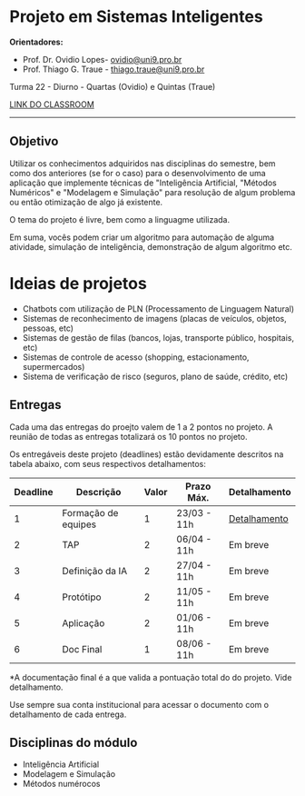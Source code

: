 # Projeto em Sistemas Inteligentes

**Orientadores:**

- Prof. Dr. Ovidio Lopes- ovidio@uni9.pro.br
- Prof. Thiago G. Traue - thiago.traue@uni9.pro.br

Turma 22 - Diurno - Quartas (Ovidio) e Quintas (Traue)

[LINK DO CLASSROOM](https://classroom.google.com/c/NTkzMjgzMDQ3MjM3?cjc=nckvk6a)

***

## Objetivo

Utilizar os conhecimentos adquiridos nas disciplinas do semestre, bem como dos anteriores (se for o caso) para o desenvolvimento de uma aplicação que implemente técnicas de "Inteligência Artificial, "Métodos Numéricos" e "Modelagem e Simulação" para resolução de algum problema ou então otimização de algo já existente.

O tema do projeto é livre, bem como a linguagme utilizada.

Em suma, vocês podem criar um algoritmo para automação de alguma atividade, simulação de inteligência, demonstração de algum algoritmo etc.

# Ideias de projetos

- Chatbots com utilização de PLN (Processamento de Linguagem Natural)
- Sistemas de reconhecimento de imagens (placas de veículos, objetos, pessoas, etc)
- Sistemas de gestão de filas (bancos, lojas, transporte público, hospitais, etc)
- Sistemas de controle de acesso (shopping, estacionamento, supermercados)
- Sistema de verificação de risco (seguros, plano de saúde, crédito, etc)

## Entregas

Cada uma das entregas do proejto valem de 1 a 2 pontos no projeto. A reunião de todas as entregas totalizará os 10 pontos no projeto.

Os entregáveis deste projeto (deadlines) estão devidamente descritos na tabela abaixo, com seus respectivos detalhamentos:

| Deadline | Descrição           | Valor | Prazo Máx.  | Detalhamento |
|----------|---------------------|-------|-------------|--------------|
| 1        | Formação de equipes | 1     | 23/03 - 11h | [Detalhamento]() |
| 2        | TAP                 | 2     | 06/04 - 11h | Em breve     |
| 3        | Definição da IA     | 2     | 27/04 - 11h | Em breve     |
| 4        | Protótipo           | 2     | 11/05 - 11h | Em breve     |
| 5        | Aplicação           | 2     | 01/06 - 11h | Em breve     |
| 6        | Doc Final           | 1     | 08/06 - 11h | Em breve     |

*A documentação final é a que valida a pontuação total do do projeto. Vide detalhamento.

Use sempre sua conta institucional para acessar o documento com o detalhamento de cada entrega.

## Disciplinas do módulo

- Inteligência Artificial
- Modelagem e Simulação
- Métodos numérocos
